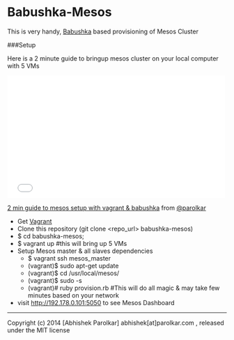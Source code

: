 Babushka-Mesos
==============


  This is very handy, [Babushka](http://babushka.me/) based provisioning of Mesos Cluster
  
  
  ###Setup

 Here is a 2 minute guide to bringup mesos cluster on your local computer with 5 VMs


 <iframe src="//player.vimeo.com/video/109466844" width="500" height="281" frameborder="0" webkitallowfullscreen mozallowfullscreen allowfullscreen></iframe> <p><a href="http://vimeo.com/109466844">2 min guide to mesos setup with vagrant & babushka</a> from <a href="https://github.com/parolkar">@parolkar</a> </p>
  
 * Get [Vagrant](https://www.vagrantup.com/)
 * Clone this repository (git clone <repo_url> babushka-mesos)
 * $ cd babushka-mesos; 
 * $ vagrant up #this will bring up 5 VMs
 * Setup Mesos master & all slaves dependencies
    * $ vagrant ssh mesos_master
    * (vagrant)$ sudo apt-get update
    * (vagrant)$ cd /usr/local/mesos/
    * (vagrant)$ sudo -s
    * (vagrant)# ruby provision.rb        #This will do all magic & may take few minutes based on your network
 * visit http://192.178.0.101:5050 to see Mesos Dashboard


  

-----------------------
Copyright (c) 2014 [Abhishek Parolkar] abhishek[at]parolkar.com , released under the MIT license 
  

